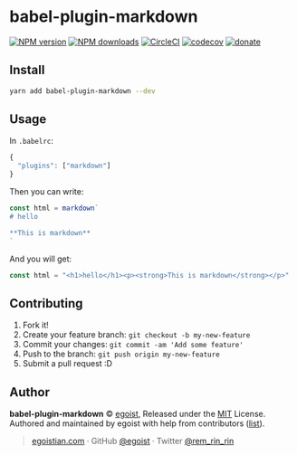 # babel-plugin-markdown

[![NPM version](https://img.shields.io/npm/v/babel-plugin-markdown.svg?style=flat)](https://npmjs.com/package/babel-plugin-markdown) [![NPM downloads](https://img.shields.io/npm/dm/babel-plugin-markdown.svg?style=flat)](https://npmjs.com/package/babel-plugin-markdown) [![CircleCI](https://circleci.com/gh/egoist/babel-plugin-markdown/tree/master.svg?style=shield)](https://circleci.com/gh/egoist/babel-plugin-markdown/tree/master)  [![codecov](https://codecov.io/gh/egoist/babel-plugin-markdown/branch/master/graph/badge.svg)](https://codecov.io/gh/egoist/babel-plugin-markdown)
 [![donate](https://img.shields.io/badge/$-donate-ff69b4.svg?maxAge=2592000&style=flat)](https://github.com/egoist/donate)

## Install

```bash
yarn add babel-plugin-markdown --dev
```

## Usage

In `.babelrc`:

```js
{
  "plugins": ["markdown"]
}
```

Then you can write:

```js
const html = markdown`
# hello

**This is markdown**
`
```

And you will get:

```js
const html = "<h1>hello</h1><p><strong>This is markdown</strong></p>"
```

## Contributing

1. Fork it!
2. Create your feature branch: `git checkout -b my-new-feature`
3. Commit your changes: `git commit -am 'Add some feature'`
4. Push to the branch: `git push origin my-new-feature`
5. Submit a pull request :D


## Author

**babel-plugin-markdown** © [egoist](https://github.com/egoist), Released under the [MIT](./LICENSE) License.<br>
Authored and maintained by egoist with help from contributors ([list](https://github.com/egoist/babel-plugin-markdown/contributors)).

> [egoistian.com](https://egoistian.com) · GitHub [@egoist](https://github.com/egoist) · Twitter [@rem_rin_rin](https://twitter.com/rem_rin_rin)

